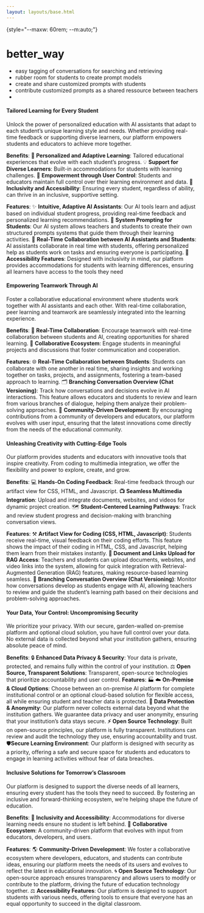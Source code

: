 ```yaml
---
layout: layouts/base.html
---
```


{style="--maxw: 60rem; --m:auto;"}
# better_way

- easy tagging of conversations for searching and retrieving
- rubber room for students to create prompt models
- create and share customized prompts with students
- contribute customized prompts as a shared ressource between teachers 
-  


#### Tailored Learning for Every Student
Unlock the power of personalized education with AI assistants that adapt to each student’s unique learning style and needs. Whether providing real-time feedback or supporting diverse learners, our platform empowers students and educators to achieve more together.

**Benefits**:
**🎯** **Personalized and Adaptive Learning**: Tailored educational experiences that evolve with each student’s progress.
💡 **Support for Diverse Learners**: Built-in accommodations for students with learning challenges.
💪 **Empowerment through User Control**: Students and educators maintain full control over their learning environment and data.
🔅 **Inclusivity and Accessibility**: Ensuring every student, regardless of ability, can thrive in an inclusive, supportive setting.





**Features**:
✨ **Intuitive, Adaptive AI Assistants**: Our AI tools learn and adjust based on individual student progress, providing real-time feedback and personalized learning recommendations.
📝 **System Prompting for Students**: Our AI system allows teachers and students to create their own structured prompts systems that guide them through their learning activities.
**🤖** **Real-Time Collaboration between AI Assistants and Students**: AI assistants collaborate in real time with students, offering personalized help as students work on tasks and ensuring everyone is participating.
👣 **Accessibility Features**: Designed with inclusivity in mind, our platform provides accommodations for students with learning differences, ensuring all learners have access to the tools they need

#### Empowering Teamwork Through AI

Foster a collaborative educational environment where students work together with AI assistants and each other. With real-time collaboration, peer learning and teamwork are seamlessly integrated into the learning experience.

**Benefits**:
💼 **Real-Time Collaboration**: Encourage teamwork with real-time collaboration between students and AI, creating opportunities for shared learning.
🌿 **Collaborative Ecosystem**: Engage students in meaningful projects and discussions that foster communication and cooperation.



**Features**:
🌐 **Real-Time Collaboration between Students**: Students can collaborate with one another in real time, sharing insights and working together on tasks, projects, and assignments, fostering a team-based approach to learning.
🗂️ **Branching Conversation Overview (Chat Versioning)**: Track how conversations and decisions evolve in AI interactions. This feature allows educators and students to review and learn from various branches of dialogue, helping them analyze their problem-solving approaches.
**🤝** **Community-Driven Development**: By encouraging contributions from a community of developers and educators, our platform evolves with user input, ensuring that the latest innovations come directly from the needs of the educational community.

#### Unleashing Creativity with Cutting-Edge Tools

Our platform provides students and educators with innovative tools that inspire creativity. From coding to multimedia integration, we offer the flexibility and power to explore, create, and grow.


**Benefits**:
💻 **Hands-On Coding Feedback**: Real-time feedback through our artifact view for CSS, HTML, and Javascript.
**📺** **Seamless Multimedia Integration**: Upload and integrate documents, websites, and videos for dynamic project creation.
🗺️ **Student-Centered Learning Pathways**: Track and review student progress and decision-making with branching conversation views.



**Features**:
⚒️ **Artifact View for Coding (CSS, HTML, Javascript)**: Students receive real-time, visual feedback on their coding efforts. This feature shows the impact of their coding in HTML, CSS, and Javascript, helping them learn from their mistakes instantly.
🔗 **Document and Links Upload for RAG Access**: Teachers and students can upload documents, websites, and video links into the system, allowing for quick integration with Retrieval-Augmented Generation (RAG) features, making resource-based learning seamless.
🔄 **Branching Conversation Overview (Chat Versioning)**: Monitor how conversations develop as students engage with AI, allowing teachers to review and guide the student’s learning path based on their decisions and problem-solving approaches.


#### Your Data, Your Control: Uncompromising Security

We prioritize your privacy. With our secure, garden-walled on-premise platform and optional cloud solution, you have full control over your data. No external data is collected beyond what your institution gathers, ensuring absolute peace of mind.


 **Benefits**:
🔒 **Enhanced Data Privacy & Security**: Your data is private, protected, and remains fully within the control of your institution.
⚖️ **Open Source, Transparent Solutions**: Transparent, open-source technologies that prioritize accountability and user control.
**Features**:
🏭 ☁️ **On-Premise & Cloud Options**: Choose between an on-premise AI platform for complete institutional control or an optional cloud-based solution for flexible access, all while ensuring student and teacher data is protected.
🚫 **Data Protection & Anonymity**: Our platform never collects external data beyond what the institution gathers. We guarantee data privacy and user anonymity, ensuring that your institution’s data stays secure.
**⚡️** **Open Source Technology**: Built on open-source principles, our platform is fully transparent. Institutions can review and audit the technology they use, ensuring accountability and trust.
🛡️**Secure Learning Environment**: Our platform is designed with security as a priority, offering a safe and secure space for students and educators to engage in learning activities without fear of data breaches.

#### Inclusive Solutions for Tomorrow’s Classroom

Our platform is designed to support the diverse needs of all learners, ensuring every student has the tools they need to succeed. By fostering an inclusive and forward-thinking ecosystem, we’re helping shape the future of education.


**Benefits**:
👥 **Inclusivity and Accessibility**: Accommodations for diverse learning needs ensure no student is left behind. 
🌿 **Collaborative Ecosystem**: A community-driven platform that evolves with input from educators, developers, and users.


**Features**:
🌎 **Community-Driven Development**: We foster a collaborative ecosystem where developers, educators, and students can contribute ideas, ensuring our platform meets the needs of its users and evolves to reflect the latest in educational innovation.
🌀 **Open Source Technology**: Our open-source approach ensures transparency and allows users to modify or contribute to the platform, driving the future of education technology together.
⚖️ **Accessibility Features**: Our platform is designed to support students with various needs, offering tools to ensure that everyone has an equal opportunity to succeed in the digital classroom.